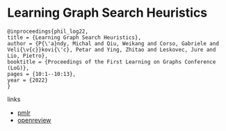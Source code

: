 # Learning Graph Search Heuristics

```
@inproceedings{phil_log22,
title = {Learning Graph Search Heuristics},
author = {P{\'a}ndy, Michal and Qiu, Weikang and Corso, Gabriele and Veli{\v{c}}kovi{\'c}, Petar and Ying, Zhitao and Leskovec, Jure and Lio, Pietro},
booktitle = {Proceedings of the First Learning on Graphs Conference (LoG)},
pages = {10:1--10:13},
year = {2022}
}
```

links
- [pmlr](https://proceedings.mlr.press/v198/pandy22a.html)
- [openreview](https://openreview.net/forum?id=-xjStp_F9o)

